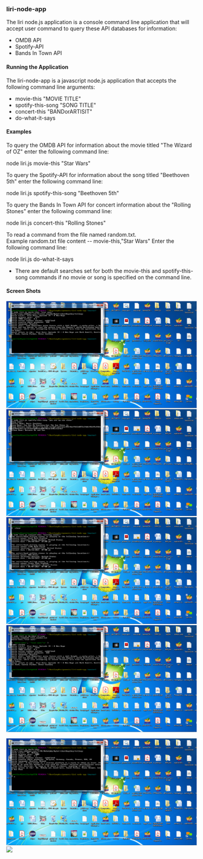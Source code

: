 ### liri-node-app

The liri node.js application is a console command line application that will 
accept user command to query these API databases for information:

* OMDB API
* Spotify-API
* Bands In Town API

#### Running the Application

The liri-node-app is a javascript node.js application that accepts the following 
command line arguments:

* movie-this  "MOVIE TITLE"
* spotify-this-song  "SONG TITLE"
* concert-this  "BANDorARTISIT"
* do-what-it-says 

#### Examples 

To query the OMDB API for information about the movie titled "The Wizard of OZ" 
enter the following command line:

node liri.js movie-this "Star Wars"

To query the Spotify-API for information about the song titled "Beethoven 5th"
enter the following command line:

node liri.js spotify-this-song "Beethoven 5th"

To query the Bands In Town API for concert information about the "Rolling Stones"
enter the following command line:

node liri.js concert-this "Rolling Stones"

To read a command from the file named random.txt.  
Example random.txt file content -- movie-this,"Star Wars"
Enter the following command line:

node liri.js do-what-it-says

* There are default searches set for both the movie-this and spotify-this-song commands if no movie
or song is specified on the command line. 

#### Screen Shots

![](/images/movie-this.png)
![](/images/spotify-this-song.png)
![](/images/concert-this.png)
![](/images/do-what-it-says.png)

![](/images/movie-this-default.png)
![](/images/concert-this-default.png)





